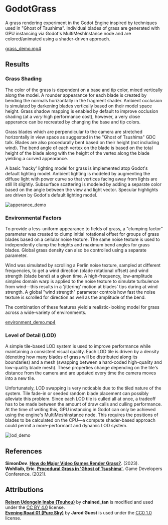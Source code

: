 # GodotGrass

A grass rendering experiment in the Godot Engine inspired by techniques used in "Ghost of Tsushima". Individual blades of grass are generated with GPU instancing via Godot's MultiMeshInstance node and are colored/animated using a shader-driven approach.

[grass_demo.mp4](https://github.com/user-attachments/assets/1ee5b1b0-7c60-4355-9b12-4f97891798c8)

## Results
### Grass Shading
The color of the grass is dependent on a base and tip color, mixed vertically along the model. A rounder appearance for each blade is created by bending the normals horizontally in the fragment shader. Ambient occlusion is simulated by darkening blades vertically based on their model space height. Grass shadow mapping is enabled by default to improve occlusion shading (at a *very* high performance cost), however, a very close apperance can be recreated by changing the base and tip colors.

Grass blades which are perpendicular to the camera are stretched horizontally in view space as suggested in the "Ghost of Tsushima" GDC talk. Blades are also procedurally bent based on their height (not including wind). The bend angle of each vertex on the blade is based on the total height of the blade along with the height of the vertex along the blade yielding a curved appearance.

A basic 'hacky' lighting model for grass is implemented atop Godot's default lighting model. Ambient lighting is modeled by augmenting the diffuse light with power curve so that vertices facing away from lights are still lit slightly. Subsurface scattering is modeled by adding a separate color based on the angle between the view and light vector. Specular highlights are driven by Godot's default lighting model.

![apperance_demo](https://github.com/user-attachments/assets/1222d6b6-42ad-416e-aea6-7c6cf97ce328)

### Environmental Factors
To provide a less-uniform appearance to fields of grass, a "clumping factor" parameter was created to clump initial rotational offset for groups of grass blades based on a cellular noise texture. The same noise texture is used to independently clump the heights and maximum bend angles for grass blades. Global grass density can also be controlled using a separate parameter. 

Wind was simulated by scrolling a Perlin noise texture, sampled at different frequencies, to get a wind direction (blade rotational offset) and wind strength (blade bend) at a given time. A high-frequency, low-amplitude simplex domain warp is applied to the noise texture to simulate turbulence from wind—this results in a 'jittering' motion at blades' tips during at wind strength. A global "wind strength" parameter controls how fast the noise texture is scrolled for direction as well as the amplitude of the bend. 

The combination of these features yield a realistic-looking model for grass across a wide-variety of environments.

[environment_demo.mp4](https://github.com/user-attachments/assets/47a70291-777d-43c8-b7ab-4e75d10908c6)

### Level of Detail (LOD)
A simple tile-based LOD system is used to improve performance while maintaining a consistent visual quality. Each LOD tile is driven by a density (denoting how many blades of grass will be distributed along its boundaries) and a mesh (swapping between a hard-coded high-quality and low-quality blade mesh). These properties change depending on the tile's distance from the camera and are updated every time the camera moves into a new tile.

Unfortunately, LOD swapping is very noticable due to the tiled nature of the system. Tile fade-in or seeded random blade placement can possibly alleviate this problem. Since each LOD tile is culled all at once, a tradeoff has to be made between the amount of draw calls and culling performance. At the time of writing this, GPU instancing in Godot can only be achieved using the engine's MultiMeshInstance node. This requires the positions of blades to be calculated on the CPU—a compute shader-based approach could permit a more-performant and dynamic LOD system.

![lod_demo](https://github.com/user-attachments/assets/470badbc-b140-42b1-9930-58e0f88dc18b)

## References
**SimonDev**. **[How do Major Video Games Render Grass?](https://www.youtube.com/watch?v=bp7REZBV4P4)**. (2023).\
**Wohllaib, Eric**. **[Procedural Grass in 'Ghost of Tsushima'](https://www.youtube.com/watch?v=Ibe1JBF5i5Y)**. Game Developers Conference. (2021).

## Attributions
**[Reisen Udongein Inaba (Touhou)](https://skfb.ly/6VCyw)** by **chained_tan** is modified and used under the [CC BY 4.0](https://creativecommons.org/licenses/by/4.0/) license.\
**[Evening Road 01 (Pure Sky)](https://polyhaven.com/a/evening_road_01_puresky)** by **Jarod Guest** is used under the [CC0 1.0](https://creativecommons.org/publicdomain/zero/1.0/) license. 
